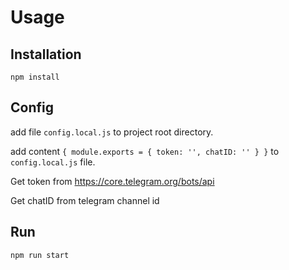 # Usage

## Installation

`npm install`

## Config

add file `config.local.js` to project root directory.

add content `{ module.exports = { token: '', chatID: '' } }` to `config.local.js` file.

Get token from https://core.telegram.org/bots/api

Get chatID from telegram channel id

## Run

`npm run start`
